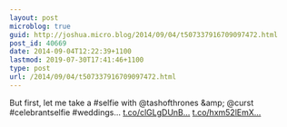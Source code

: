 ```yaml
---
layout: post
microblog: true
guid: http://joshua.micro.blog/2014/09/04/t507337916709097472.html
post_id: 40669
date: 2014-09-04T12:22:39+1100
lastmod: 2019-07-30T17:41:46+1100
type: post
url: /2014/09/04/t507337916709097472.html
---
```

But first, let me take a #selfie with @tashofthrones &amp;amp; @curst #celebrantselfie #weddings... [t.co/clGLgDUnB...](http://t.co/clGLgDUnBx) [t.co/hxm52lEmX...](http://t.co/hxm52lEmXe)
